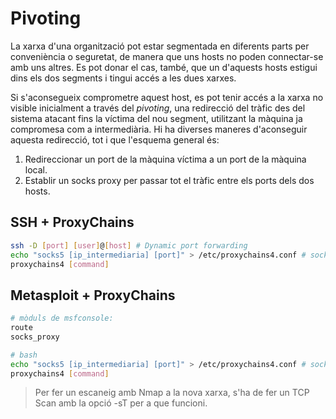 # Pivoting
La xarxa d'una organització pot estar segmentada en diferents parts per conveniència o seguretat, de manera que uns hosts no poden connectar-se amb uns altres. Es pot donar el cas, també, que un d'aquests hosts estigui dins els dos segments i tingui accés a les dues xarxes.

Si s'aconsegueix comprometre aquest host, es pot tenir accés a la xarxa no visible inicialment a través del _pivoting_, una redirecció del tràfic des del sistema atacant fins la víctima del nou segment, utilitzant la màquina ja compromesa com a intermediària. Hi ha diverses maneres d'aconseguir aquesta redirecció, tot i que l'esquema general és:
1. Redireccionar un port de la màquina víctima a un port de la màquina local.
2. Establir un socks proxy per passar tot el tràfic entre els ports dels dos hosts.
## SSH + ProxyChains
```bash
ssh -D [port] [user]@[host] # Dynamic port forwarding
echo "socks5 [ip_intermediaria] [port]" > /etc/proxychains4.conf # socks proxy
proxychains4 [command]
```
## Metasploit + ProxyChains
```bash
# mòduls de msfconsole:
route
socks_proxy

# bash
echo "socks5 [ip_intermediaria] [port]" > /etc/proxychains4.conf # socks proxy
proxychains4 [command]
```

> Per fer un escaneig amb Nmap a la nova xarxa, s'ha de fer un TCP Scan amb la opció -sT per a que funcioni.